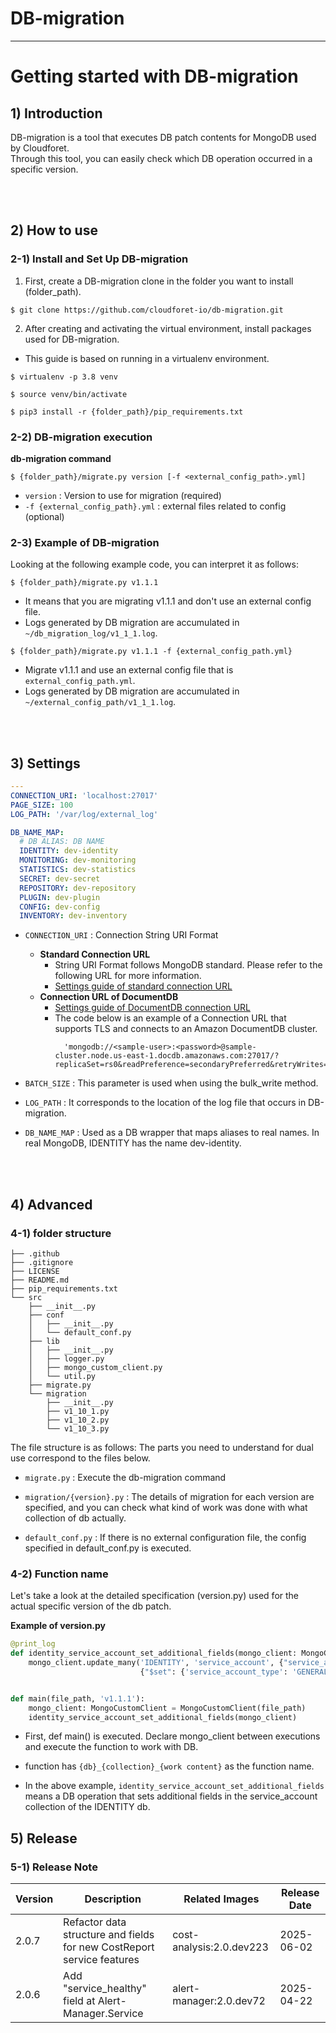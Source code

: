 # DB-migration

---

# Getting started with DB-migration

## 1) Introduction

DB-migration is a tool that executes DB patch contents for MongoDB used by Cloudforet.  
Through this tool, you can easily check which DB operation occurred in a specific version.

<br>
<br>

## 2) How to use

### 2-1) Install and Set Up DB-migration

1) First, create a DB-migration clone in the folder you want to install (folder_path).

```shell
$ git clone https://github.com/cloudforet-io/db-migration.git
```

2) After creating and activating the virtual environment, install packages used for DB-migration.

* This guide is based on running in a virtualenv environment.

```shell
$ virtualenv -p 3.8 venv

$ source venv/bin/activate

$ pip3 install -r {folder_path}/pip_requirements.txt
```

### 2-2) DB-migration execution

**db-migration command**

```shell
$ {folder_path}/migrate.py version [-f <external_config_path>.yml]
```

- `version` : Version to use for migration (required)
- `-f {external_config_path}.yml` : external files related to config (optional)

### 2-3) Example of DB-migration

Looking at the following example code, you can interpret it as follows:

```shell
$ {folder_path}/migrate.py v1.1.1
```

- It means that you are migrating v1.1.1 and don't use an external config file.
- Logs generated by DB migration are accumulated in `~/db_migration_log/v1_1_1.log`.

```shell
$ {folder_path}/migrate.py v1.1.1 -f {external_config_path.yml}
```

- Migrate v1.1.1 and use an external config file that is `external_config_path.yml`.
- Logs generated by DB migration are accumulated in `~/external_config_path/v1_1_1.log`.

<br>
<br>

## 3) Settings

```yaml
---
CONNECTION_URI: 'localhost:27017'
PAGE_SIZE: 100
LOG_PATH: '/var/log/external_log'

DB_NAME_MAP:
  # DB ALIAS: DB NAME
  IDENTITY: dev-identity
  MONITORING: dev-monitoring
  STATISTICS: dev-statistics
  SECRET: dev-secret
  REPOSITORY: dev-repository
  PLUGIN: dev-plugin
  CONFIG: dev-config
  INVENTORY: dev-inventory
```

- `CONNECTION_URI` : Connection String URI Format
    - **Standard Connection URL**
        - String URI Format follows MongoDB standard. Please refer to the following URL for more information.
        - [Settings guide of standard connection URL](https://www.mongodb.com/docs/manual/reference/connection-string/#connection-string-uri-format)
    - **Connection URL of DocumentDB**
        - [Settings guide of DocumentDB connection URL](https://docs.aws.amazon.com/documentdb/latest/developerguide/connect_programmatically.html)
        - The code below is an example of a Connection URL that supports TLS and connects to an Amazon DocumentDB
          cluster.
          ```
            'mongodb://<sample-user>:<password>@sample-cluster.node.us-east-1.docdb.amazonaws.com:27017/?replicaSet=rs0&readPreference=secondaryPreferred&retryWrites=false'
          ```


- `BATCH_SIZE` : This parameter is used when using the bulk_write method.
- `LOG_PATH` : It corresponds to the location of the log file that occurs in DB-migration.
- `DB_NAME_MAP` : Used as a DB wrapper that maps aliases to real names. In real MongoDB, IDENTITY has the name
  dev-identity.

<br>
<br>

## 4) Advanced

### 4-1) folder structure

```text
├── .github
├── .gitignore
├── LICENSE
├── README.md
├── pip_requirements.txt
└── src
    ├── __init__.py
    ├── conf
    │   ├── __init__.py
    │   └── default_conf.py
    ├── lib
    │   ├── __init__.py
    │   ├── logger.py
    │   ├── mongo_custom_client.py
    │   └── util.py
    ├── migrate.py
    └── migration
        ├── __init__.py
        ├── v1_10_1.py
        ├── v1_10_2.py
        └── v1_10_3.py
```

The file structure is as follows: The parts you need to understand for dual use correspond to the files below.

* `migrate.py`
  : Execute the db-migration command

* `migration/{version}.py`
  : The details of migration for each version are specified, and you can check what kind of work was done with what
  collection of db actually.

* `default_conf.py`
  : If there is no external configuration file, the config specified in default_conf.py is executed.

### 4-2) Function name

Let's take a look at the detailed specification (version.py) used for the actual specific version of the db patch.

**Example of version.py**

```python
@print_log
def identity_service_account_set_additional_fields(mongo_client: MongoCustomClient):
    mongo_client.update_many('IDENTITY', 'service_account', {"service_account_type": {"$ne": "TRUSTED"}},
                             {"$set": {'service_account_type': 'GENERAL', 'scope': 'PROJECT'}}, upsert=True)


def main(file_path, 'v1.1.1'):
    mongo_client: MongoCustomClient = MongoCustomClient(file_path)
    identity_service_account_set_additional_fields(mongo_client)
```

- First, def main() is executed. Declare mongo_client between executions and execute the function to work with DB.

- function has `{db}_{collection}_{work content}` as the function name.

- In the above example, `identity_service_account_set_additional_fields` means a DB operation that sets additional
  fields in the service_account collection of the IDENTITY db.

## 5) Release

### 5-1) Release Note

| Version | Description                                          | Related Images           | Release Date |
|---------|------------------------------------------------------|--------------------------|--------------|
| 2.0.7   | Refactor data structure and fields for new CostReport service features          | cost-analysis:2.0.dev223 | 2025-06-02   |
| 2.0.6   | Add "service_healthy" field at Alert-Manager.Service | alert-manager:2.0.dev72  | 2025-04-22   |

